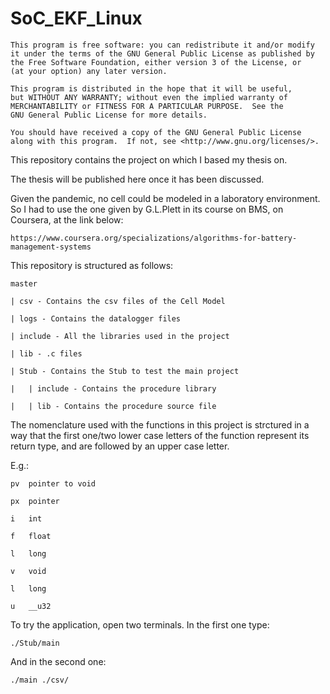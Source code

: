 # SoC_EKF_Linux

    This program is free software: you can redistribute it and/or modify
    it under the terms of the GNU General Public License as published by
    the Free Software Foundation, either version 3 of the License, or
    (at your option) any later version.

    This program is distributed in the hope that it will be useful,
    but WITHOUT ANY WARRANTY; without even the implied warranty of
    MERCHANTABILITY or FITNESS FOR A PARTICULAR PURPOSE.  See the
    GNU General Public License for more details.

    You should have received a copy of the GNU General Public License
    along with this program.  If not, see <http://www.gnu.org/licenses/>.
    
This repository contains the project on which I based my thesis on. 

The thesis will be published here once it has been discussed.
 
Given the pandemic, no cell could be modeled in a laboratory environment. So I had to use the one given by G.L.Plett in its course on BMS, on Coursera, at the link below:

	https://www.coursera.org/specializations/algorithms-for-battery-management-systems

This repository is structured as follows:

	master
	
	| csv - Contains the csv files of the Cell Model
	
	| logs - Contains the datalogger files
	
	| include - All the libraries used in the project

	| lib - .c files
	
	| Stub - Contains the Stub to test the main project

	|   | include - Contains the procedure library

	|   | lib - Contains the procedure source file


The nomenclature used with the functions in this project is strctured in a way that the first one/two lower case letters of the function represent its return type, and are followed by an upper case letter. 

E.g.:

    pv  pointer to void

    px  pointer

    i   int

    f   float

    l   long

    v   void

    l   long

    u   __u32
 

 To try the application, open two terminals. In the first one type:

    ./Stub/main

And in the second one:

    ./main ./csv/